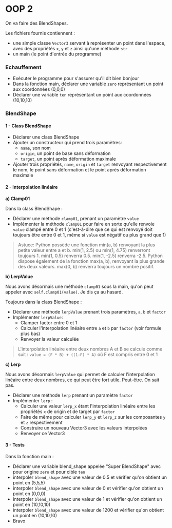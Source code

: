 # OOP 2

On va faire des BlendShapes.

Les fichiers fournis contiennent :
- une simple classe `Vector3` servant à représenter un point dans l'espace, avec des propriétés `x`, `y` et `z` ainsi qu'une méthode `str`
- un main (le point d'entrée du programme)


### Echauffement

- Exécuter le programme pour s'assurer qu'il dit bien bonjour
- Dans la fonction main, déclarer une variable `zero` représentant un point aux coordonnées (0,0,0)
- Déclarer une variable `ten` représentant un point aux coordonnées (10,10,10)



### BlendShape


#### 1 - Class BlendShape

- Déclarer une class BlendShape
- Ajouter un constructeur qui prend trois paramètres: 
	- `name`, son nom
	- `origin`, un point de base sans déformation
	- `target`, un point après déformation maximale
- Ajouter trois propriétés, `name`, `origin` et `target` renvoyant respectivement le nom, le point sans déformation et le point après déformation maximale


#### 2 - Interpolation linéaire

**a) Clamp01**

Dans la class BlendShape :
- Déclarer une méthode `clamp01`, prenant un paramètre `value`
- Implémenter la méthode `clamp01` pour faire en sorte qu'elle renvoie `value` clampé entre 0 et 1 (c'est-à-dire que ce qui est renvoyé doit toujours être entre 0 et 1, même si `value` est négatif ou plus grand que 1)
> Astuce: Python possède une fonction min(a, b) renvoyant la plus petite valeur entre a et b. 
> min(1, 2.5) ou min(1, 4.75)  renverront toujours 1.
> min(1, 0.5) renverra 0.5. 
> min(1, -2.5) renverra -2.5.
> Python dispose également de la fonction max(a, b), renvoyant la plus grande des deux valeurs. 
> max(0, b) renverra toujours un nombre positif.


**b) LerpValue**

Nous avons désormais une méthode `clamp01` sous la main, qu'on peut appeler avec `self.clamp01(value)`. Je dis ça au hasard.

Toujours dans la class BlendShape :
- Déclarer une méthode `lerpValue` prenant trois paramètres, `a`, `b` et `factor`
- Implémenter `lerpValue`: 
	- Clamper factor entre 0 et 1
	- Calculer l'interpolation linéaire entre `a` et `b` par `factor` (voir formule plus bas)
	-	Renvoyer la valeur calculée

> L'interpolation linéaire entre deux nombres A et B se calcule comme suit  : 
> `value = (F * B) + ((1-F) * A)`
> où F est compris entre 0 et 1


**c) Lerp**

Nous avons désormais `lerpValue` qui permet de calculer l'interpolation linéaire entre deux nombres, ce qui peut être fort utile. Peut-être. On sait pas.
- Déclarer une méthode `lerp` prenant un paramètre `factor`
- Implémenter `lerp` :
	- Calculer une valeur `lerp_x`  étant l'interpolation linéaire entre les propriétés `x` de origin et de target par `factor`
	- Faire de même pour calculer `lerp_y` et `lerp_z` sur les composantes `y` et `z` respectivement
	- Construire un nouveau Vector3 avec les valeurs interpolées
	- Renvoyer ce Vector3


#### 3 - Tests

Dans la fonction main :
- Déclarer une variable blend_shape appelée "Super BlendShape" avec pour origine `zero` et pour cible `ten`
- interpoler `blend_shape` avec une valeur de 0.5 et vérifier qu'on obtient un point en (5,5,5)
- interpoler `blend_shape` avec une valeur de 0 et vérifier qu'on obtient un point en (0,0,0)
- interpoler `blend_shape` avec une valeur de 1 et vérifier qu'on obtient un point en (10,10,10)
- interpoler `blend_shape` avec une valeur de 1200 et vérifier qu'on obtient un point en (10,10,10)
- Bravo
